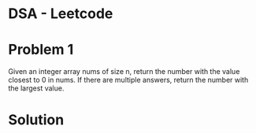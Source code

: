 # DSA - Leetcode

# Problem 1

Given an integer array nums of size n, return the number with the value closest to 0 in nums. If there are multiple answers, return the number with the largest value.

# Solution
